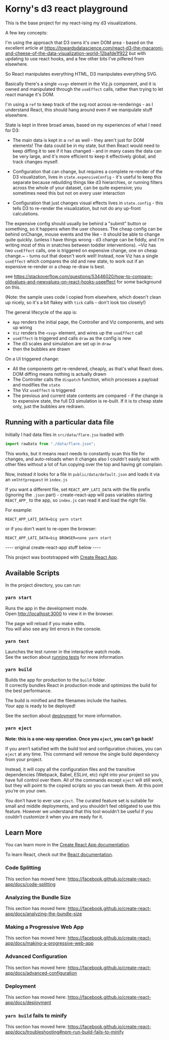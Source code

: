 # Korny's d3 react playground

This is the base project for my react-ising my d3 visualizations.

A few key concepts:

I'm using the approach that D3 owns it's own DOM area - based on the excellent article at https://towardsdatascience.com/react-d3-the-macaroni-and-cheese-of-the-data-visualization-world-12bafde1f922 but with updating to use react hooks, and a few other bits I've pilfered from elsewhere.

So React manipulates everything HTML, D3 manipulates everything SVG.

 Basically there's a single `<svg>` element in the Viz.js component, and it is owned and manipulated through the `useEffect` calls, rather than trying to let react manage it's DOM.

 I'm using a `ref` to keep track of the svg root across re-renderings - as I understand React, this should hang around even if we manipulate stuff elsewhere.

State is kept in three broad areas, based on my experiences of what I need for D3:

- The main data is kept in a `ref` as well - they aren't just for DOM elements! The data could be in my state, but then React would need to keep diffing it to see if it has changed - and in many cases the data can be very large, and it's more efficient to keep it effectively global, and track changes myself.

- Configuration that can change, but requires a complete re-render of the D3 visualization, lives in `state.expensiveConfig` - it's useful to keep this separate because rebuilding things like d3 hierarchies, or running filters across the whole of your dataset, can be quite expensive; you sometimes need this but not on every user interaction

- Configuration that just changes visual effects lives in `state.config` - this tells D3 to re-render the visualization, but not do any up-front calculations.

The expensive config should usually be behind a "submit" button or something, so it happens when the user chooses.  The cheap config can be behind onChange, mouse events and the like - it should be able to change quite quickly.  (unless I have things wrong - d3 change can be fiddly, and I'm writing most of this in snatches between toddler interventions).  ~Viz has two `useEffect` calls, one is triggered on expensive change, one on cheap change.~ - turns out that doesn't work well!  Instead, now Viz has a single `useEffect` which compares the old and new state, to work out if an expensive re-render or a cheap re-draw is best.

see https://stackoverflow.com/questions/53446020/how-to-compare-oldvalues-and-newvalues-on-react-hooks-useeffect for some background on this.

(Note: the sample uses code I copied from elsewhere, which doesn't clean up nicely, so it's a bit flakey with `tick` calls - don't look too closely!)

The general lifecycle of the app is:

* `App` renders the initial page, the Controller and Viz components, and sets up wiring
* `Viz` renders the `<svg>` element, and wires up the `useEffect` call
* `useEffect` is triggered and calls `draw` as the config is new
* The d3 scales and simulation are set up in `draw`
* then the bubbles are drawn

On a UI triggered change:
* All the components get re-rendered, cheaply, as that's what React does.  DOM diffing means nothing is actually drawn
* The Controller calls the `dispatch` function, which processes a payload and modifies the `state`
* The Viz `useEffect` is triggered
* The previous and current state contents are compared - if the change is to expensive state, the full D3 simulation is re-built.  If it is to cheap state only, just the bubbles are redrawn.

## Running with a particular data file

Initially I had data files in `src/data/flare.jso` loaded with

```js
import rawData from "./data/flare.json";
```

This works, but it means react needs to constantly scan this file for changes, and auto-reloads when it changes
also I couldn't easily test with other files without a lot of fun copying over the top and having git complain.

Now, instead it looks for a file in `public/data/default.json` and loads it via an `xmlhttprequest` in `index.js`

If you want a different file, set `REACT_APP_LATI_DATA` with the file prefix (ignoring the `.json` part) - create-react-app
will pass variables starting `REACT_APP_` to the app, so `index.js` can read it and load the right file.

For example:

```shell script
REACT_APP_LATI_DATA=big yarn start
```

or if you don't want to re-open the browser:
```shell script
REACT_APP_LATI_DATA=big BROWSER=none yarn start
```


---- original create-react-app stuff below ----

This project was bootstrapped with [Create React App](https://github.com/facebook/create-react-app).

## Available Scripts

In the project directory, you can run:

### `yarn start`

Runs the app in the development mode.<br />
Open [http://localhost:3000](http://localhost:3000) to view it in the browser.

The page will reload if you make edits.<br />
You will also see any lint errors in the console.

### `yarn test`

Launches the test runner in the interactive watch mode.<br />
See the section about [running tests](https://facebook.github.io/create-react-app/docs/running-tests) for more information.

### `yarn build`

Builds the app for production to the `build` folder.<br />
It correctly bundles React in production mode and optimizes the build for the best performance.

The build is minified and the filenames include the hashes.<br />
Your app is ready to be deployed!

See the section about [deployment](https://facebook.github.io/create-react-app/docs/deployment) for more information.

### `yarn eject`

**Note: this is a one-way operation. Once you `eject`, you can’t go back!**

If you aren’t satisfied with the build tool and configuration choices, you can `eject` at any time. This command will remove the single build dependency from your project.

Instead, it will copy all the configuration files and the transitive dependencies (Webpack, Babel, ESLint, etc) right into your project so you have full control over them. All of the commands except `eject` will still work, but they will point to the copied scripts so you can tweak them. At this point you’re on your own.

You don’t have to ever use `eject`. The curated feature set is suitable for small and middle deployments, and you shouldn’t feel obligated to use this feature. However we understand that this tool wouldn’t be useful if you couldn’t customize it when you are ready for it.

## Learn More

You can learn more in the [Create React App documentation](https://facebook.github.io/create-react-app/docs/getting-started).

To learn React, check out the [React documentation](https://reactjs.org/).

### Code Splitting

This section has moved here: https://facebook.github.io/create-react-app/docs/code-splitting

### Analyzing the Bundle Size

This section has moved here: https://facebook.github.io/create-react-app/docs/analyzing-the-bundle-size

### Making a Progressive Web App

This section has moved here: https://facebook.github.io/create-react-app/docs/making-a-progressive-web-app

### Advanced Configuration

This section has moved here: https://facebook.github.io/create-react-app/docs/advanced-configuration

### Deployment

This section has moved here: https://facebook.github.io/create-react-app/docs/deployment

### `yarn build` fails to minify

This section has moved here: https://facebook.github.io/create-react-app/docs/troubleshooting#npm-run-build-fails-to-minify
